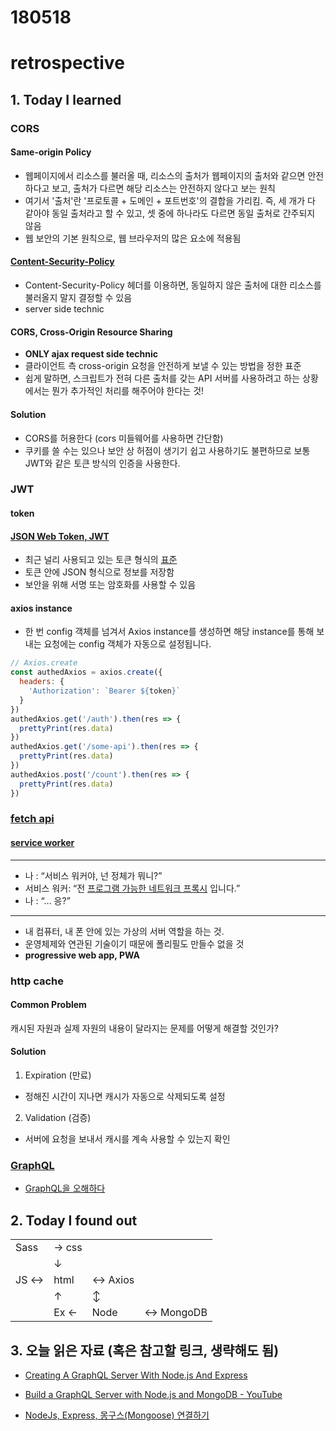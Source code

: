 # 180518
# retrospective

## 1. Today I learned

### CORS

#### Same-origin Policy
- 웹페이지에서 리소스를 불러올 때, 리소스의 출처가 웹페이지의 출처와 같으면 안전하다고 보고, 출처가 다르면 해당 리소스는 안전하지 않다고 보는 원칙
- 여기서 '출처'란 '프로토콜 + 도메인 + 포트번호'의 결합을 가리킴. 즉, 세 개가 다 같아야 동일 출처라고 할 수 있고, 셋 중에 하나라도 다르면 동일 출처로 간주되지 않음
- 웹 보안의 기본 원칙으로, 웹 브라우저의 많은 요소에 적용됨

#### [Content-Security-Policy](https://developers.google.com/web/fundamentals/security/csp/?hl=ko)
- Content-Security-Policy 헤더를 이용하면, 동일하지 않은 출처에 대한 리소스를 불러올지 말지 결정할 수 있음
- server side technic

#### CORS, Cross-Origin Resource Sharing
- **ONLY ajax request side technic**
- 클라이언트 측 cross-origin 요청을 안전하게 보낼 수 있는 방법을 정한 표준
- 쉽게 말하면, 스크립트가 전혀 다른 출처를 갖는 API 서버를 사용하려고 하는 상황에서는 뭔가 추가적인 처리를 해주어야 한다는 것!


#### Solution
- CORS를 허용한다 (cors 미들웨어를 사용하면 간단함)
- 쿠키를 쓸 수는 있으나 보안 상 허점이 생기기 쉽고 사용하기도 불편하므로 보통 JWT와 같은 토큰 방식의 인증을 사용한다.





### JWT

#### token

#### [JSON Web Token, JWT](https://jwt.io/)
- 최근 널리 사용되고 있는 토큰 형식의 [표준](https://tools.ietf.org/html/rfc7519)
- 토큰 안에 JSON 형식으로 정보를 저장함
- 보안을 위해 서명 또는 암호화를 사용할 수 있음

#### axios instance

- 한 번 config 객체를 넘겨서 Axios instance를 생성하면 해당 instance를 통해 보내는 요청에는 config 객체가 자동으로 설정됩니다.

```js
// Axios.create
const authedAxios = axios.create({
  headers: {
    'Authorization': `Bearer ${token}`
  }
})
authedAxios.get('/auth').then(res => {
  prettyPrint(res.data)
})
authedAxios.get('/some-api').then(res => {
  prettyPrint(res.data)
})
authedAxios.post('/count').then(res => {
  prettyPrint(res.data)
})
```


### [fetch api](http://hacks.mozilla.or.kr/2015/05/this-api-is-so-fetching/)

#### [service worker](https://developers.google.com/web/fundamentals/primers/service-workers/?hl=ko)


---
- 나 : “서비스 워커야, 넌 정체가 뭐니?”
- 서비스 워커: “전 [프로그램 가능한 네트워크 프록시](https://b.limminho.com/archives/1384) 입니다.”
- 나 : “… 응?”
---


- 내 컴퓨터, 내 폰 안에 있는 가상의 서버 역할을 하는 것.
- 운영체제와 연관된 기술이기 때문에 폴리필도 만들수 없을 것
- **progressive web app, PWA**



### http cache

#### Common Problem
캐시된 자원과 실제 자원의 내용이 달라지는 문제를 
어떻게 해결할 것인가?

#### Solution
1. Expiration (만료)
- 정해진 시간이 지나면 캐시가 자동으로 삭제되도록 설정
2. Validation (검증)
- 서버에 요청을 보내서 캐시를 계속 사용할 수 있는지 확인


### [GraphQL](https://graphql.org/)

- [GraphQL을 오해하다](https://medium.com/@FourwingsY/graphql%EC%9D%84-%EC%98%A4%ED%95%B4%ED%95%98%EB%8B%A4-3216f404134)



## 2. Today I found out

|      |        |        |            |
|------|--------|--------|------------|
| Sass | → css  |        |            |
|      |   ↓    |        |            |
| JS ↔ | html   | ↔ Axios|            |
|      |    ↑   |    ↕   |            |
|      |   Ex ← |  Node  |   ↔ MongoDB| 




## 3. 오늘 읽은 자료 (혹은 참고할 링크, 생략해도 됨)

- [Creating A GraphQL Server With Node.js And Express](https://medium.com/codingthesmartway-com-blog/creating-a-graphql-server-with-node-js-and-express-f6dddc5320e1)

- [Build a GraphQL Server with Node.js and MongoDB - YouTube](https://www.youtube.com/watch?v=291i04TfGb0)

- [NodeJs, Express, 몽구스(Mongoose) 연결하기](https://www.zerocho.com/category/NodeJS/post/57924d1e8241b6f43951af1a)